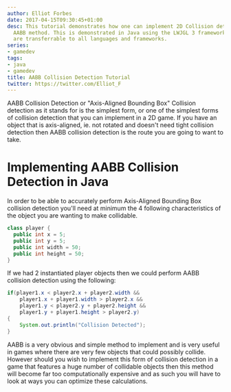 ```yaml
---
author: Elliot Forbes
date: 2017-04-15T09:30:45+01:00
desc: This tutorial demonstrates how one can implement 2D Collision detection using
  AABB method. This is demonstrated in Java using the LWJGL 3 framework but the concepts
  are transferrable to all languages and frameworks.
series:
- gamedev
tags:
- java
- gamedev
title: AABB Collision Detection Tutorial
twitter: https://twitter.com/Elliot_F
---
```


<p>AABB Collision Detection or "Axis-Aligned Bounding Box" Collision detection as it stands for is the simplest form, or one of the simplest forms of collision detection that you can implement in a 2D game. If you have an object that is axis-aligned, ie. not rotated and doesn't need tight collision detection then AABB collision detection is the route you are going to want to take.</p>

# Implementing AABB Collision Detection in Java

<p>In order to be able to accurately perform Axis-Aligned Bounding Box collision detection you'll need at minimum the 4 following characteristics of the object you are wanting to make collidable.</p>

```java
class player {
  public int x = 5;
  public int y = 5;
  public int width = 50;
  public int height = 50;
}
```

<p>If we had 2 instantiated player objects then we could perform AABB collision detection using the following:</p>

```java
if(player1.x < player2.x + player2.width && 
    player1.x + player1.width > player2.x &&
    player1.y < player2.y + player2.height && 
    player1.y + player1.height > player2.y)
{
    System.out.println("Collision Detected");
}
```

<p>AABB is a very obvious and simple method to implement and is very useful in games where there are very few objects that could possibly collide. However should you wish to implement this form of collision detection in a game that features a huge number of collidable objects then this method will become far too computationally expensive and as such you will have to look at ways you can optimize these calculations.</p>

